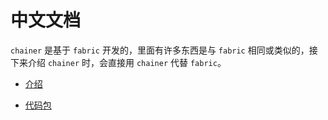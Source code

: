 # 中文文档

`chainer` 是基于 `fabric` 开发的，里面有许多东西是与 `fabric` 相同或类似的，接下来介绍 `chainer` 时，会直接用 `chainer` 代替 `fabric`。

<!-- {% include list.liquid %} -->


- [介绍](https://232425wxy.github.io/chainer/Chinese/1.intro.html)

- [代码包](https://232425wxy.github.io/chainer/Chinese/packages)